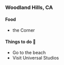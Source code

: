 ### Woodland Hills, CA

#### Food 
  - the Corner

#### Things to do :eyes:
  - Go to the beach
  - Visit Universal Studios
